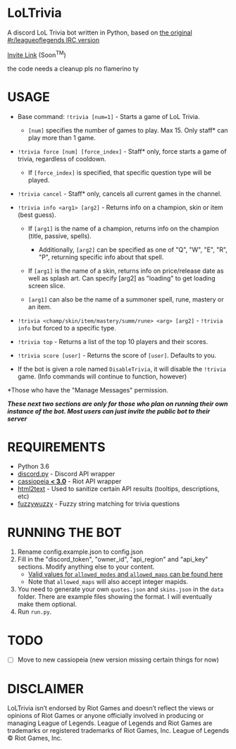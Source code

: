 # LoLTrivia
A discord LoL Trivia bot written in Python, based on
[the original #r/leagueoflegends IRC version](https://github.com/SaschaMann/TriviaBot/)

[Invite Link]() (Soon<sup>TM</sup>)


the code needs a cleanup pls no flamerino ty

# USAGE
- Base command: `!trivia [num=1]` - Starts a game of LoL Trivia.
    - `[num]` specifies the number of games to play. Max 15. Only staff* can play more than 1 game.

- `!trivia force [num] [force_index]` - Staff* only, force starts a game of trivia, regardless of cooldown.
    - If `[force_index]` is specified, that specific question type will be played.

- `!trivia cancel` - Staff* only, cancels all current games in the channel.

- `!trivia info <arg1> [arg2]` - Returns info on a champion, skin or item (best guess).
    - If `[arg1]` is the name of a champion, returns info on the champion (title, passive, spells).
        - Additionally, `[arg2]` can be specified as one of "Q", "W", "E", "R", "P", returning specific info about that spell.

    - If `[arg1]` is the name of a skin, returns info on price/release date as well as splash art. Can specify [arg2] as "loading" to get loading screen slice.

    - `[arg1]` can also be the name of a summoner spell, rune, mastery or an item.

- `!trivia <champ/skin/item/mastery/summ/rune> <arg> [arg2]` - `!trivia info` but forced to a specific type.

- `!trivia top` - Returns a list of the top 10 players and their scores.

- `!trivia score [user]` - Returns the score of `[user]`. Defaults to you.

- If the bot is given a role named `DisableTrivia`, it will disable the `!trivia` game. (Info commands will continue to function, however)

\*Those who have the "Manage Messages" permission.

***These next two sections are only for those who plan on running their own instance of the bot.
Most users can just invite the public bot to their server***

# REQUIREMENTS
* Python 3.6
* [discord.py](https://github.com/Rapptz/discord.py) - Discord API wrapper
* [cassiopeia **< 3.0**](https://github.com/meraki-analytics/cassiopeia) - Riot API wrapper
* [html2text](https://github.com/aaronsw/html2text) - Used to sanitize certain API results (tooltips, descriptions, etc)
* [fuzzywuzzy](https://github.com/seatgeek/fuzzywuzzy) - Fuzzy string matching for trivia questions

# RUNNING THE BOT
1. Rename config.example.json to config.json
2. Fill in the "discord_token", "owner_id", "api_region" and "api_key" sections.
Modify anything else to your content.
    - [Valid values for `allowed_modes` and `allowed_maps` can be found here](https://developer.riotgames.com/game-constants.html#mapNames)
    - Note that `allowed_maps` will also accept integer mapids.
3. You need to generate your own `quotes.json` and `skins.json` in the `data` folder.
There are example files showing the format. I will eventually make them optional.
4. Run `run.py`.

# TODO

- [ ] Move to new cassiopeia (new version missing certain things for now)

# DISCLAIMER

LoLTrivia isn’t endorsed by Riot Games and doesn’t reflect the views or opinions of Riot Games or anyone officially involved in producing or managing League of Legends. League of Legends and Riot Games are trademarks or registered trademarks of Riot Games, Inc. League of Legends © Riot Games, Inc.
